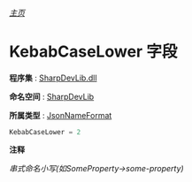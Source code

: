 ###### [主页](./Index.md "主页")

# KebabCaseLower 字段

**程序集** : [SharpDevLib.dll](./SharpDevLib.assembly.md "SharpDevLib.dll")

**命名空间** : [SharpDevLib](./SharpDevLib.namespace.md "SharpDevLib")

**所属类型** : [JsonNameFormat](./SharpDevLib.JsonNameFormat.md "JsonNameFormat")
``` csharp
KebabCaseLower = 2
```

**注释**

*串式命名小写(如SomeProperty->some-property)*



